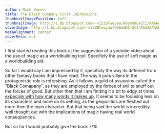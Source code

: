 ```yaml
---
author: Nick Venner
title: The Black Company First Impressions
thumbnailImagePosition: left
thumbnailImage: http://1.bp.blogspot.com/-vZ2ZBYwqyaw/U66mmDE4ZCI/AAAAAAAAB2c/7S2X_uDCon4/s1600/a_100.jpg 
coverImage: http://1.bp.blogspot.com/-vZ2ZBYwqyaw/U66mmDE4ZCI/AAAAAAAAB2c/7S2X_uDCon4/s1600/a_100.jpg
metaAlignment: center
coverMeta: out
---
```


I first started reading this book at the suggestion of a youtube video about the use of magic as a worldbuilding tool. Specificly the use of soft magic as a worldbuilding aid.

So far I would say I am impressed by it, specificly the way its different from other fantasy books that I have read. The way it puts villans in the protagonistic role is refreshing. As it follows a guild of assassins called the "Black Comapany", as they are employed by the forces of evil to snuff out the forces of good. But other then that I am finding it a bit to edgy at times [expecialy with how many words it makes up](https://xkcd.com/483/). It seems to be focusing less on its characters and more on its setting, as the geopolitics are fleshed out more then the main character. But that being said the world is incredibly well thought out with the implications of magic having real world consequences.

But so far I would probably give the book 7/10
